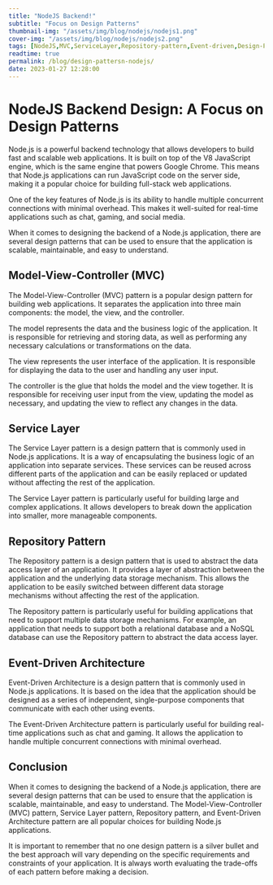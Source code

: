 ```yaml
---
title: "NodeJS Backend!"
subtitle: "Focus on Design Patterns"
thumbnail-img: "/assets/img/blog/nodejs/nodejs1.png"
cover-img: "/assets/img/blog/nodejs/nodejs2.png"
tags: [NodeJS,MVC,ServiceLayer,Repository-pattern,Event-driven,Design-Pattersn]
readtime: true
permalink: /blog/design-pattersn-nodejs/
date: 2023-01-27 12:28:00
---
```

# NodeJS Backend Design: A Focus on Design Patterns

Node.js is a powerful backend technology that allows developers to build fast and scalable web applications. It is built on top of the V8 JavaScript engine, which is the same engine that powers Google Chrome. This means that Node.js applications can run JavaScript code on the server side, making it a popular choice for building full-stack web applications.

One of the key features of Node.js is its ability to handle multiple concurrent connections with minimal overhead. This makes it well-suited for real-time applications such as chat, gaming, and social media.

When it comes to designing the backend of a Node.js application, there are several design patterns that can be used to ensure that the application is scalable, maintainable, and easy to understand.

## Model-View-Controller (MVC)

The Model-View-Controller (MVC) pattern is a popular design pattern for building web applications. It separates the application into three main components: the model, the view, and the controller.

The model represents the data and the business logic of the application. It is responsible for retrieving and storing data, as well as performing any necessary calculations or transformations on the data.

The view represents the user interface of the application. It is responsible for displaying the data to the user and handling any user input.

The controller is the glue that holds the model and the view together. It is responsible for receiving user input from the view, updating the model as necessary, and updating the view to reflect any changes in the data.

## Service Layer

The Service Layer pattern is a design pattern that is commonly used in Node.js applications. It is a way of encapsulating the business logic of an application into separate services. These services can be reused across different parts of the application and can be easily replaced or updated without affecting the rest of the application.

The Service Layer pattern is particularly useful for building large and complex applications. It allows developers to break down the application into smaller, more manageable components.

## Repository Pattern

The Repository pattern is a design pattern that is used to abstract the data access layer of an application. It provides a layer of abstraction between the application and the underlying data storage mechanism. This allows the application to be easily switched between different data storage mechanisms without affecting the rest of the application.

The Repository pattern is particularly useful for building applications that need to support multiple data storage mechanisms. For example, an application that needs to support both a relational database and a NoSQL database can use the Repository pattern to abstract the data access layer.

## Event-Driven Architecture

Event-Driven Architecture is a design pattern that is commonly used in Node.js applications. It is based on the idea that the application should be designed as a series of independent, single-purpose components that communicate with each other using events.

The Event-Driven Architecture pattern is particularly useful for building real-time applications such as chat and gaming. It allows the application to handle multiple concurrent connections with minimal overhead.

## Conclusion

When it comes to designing the backend of a Node.js application, there are several design patterns that can be used to ensure that the application is scalable, maintainable, and easy to understand. The Model-View-Controller (MVC) pattern, Service Layer pattern, Repository pattern, and Event-Driven Architecture pattern are all popular choices for building Node.js applications.

It is important to remember that no one design pattern is a silver bullet and the best approach will vary depending on the specific requirements and constraints of your application. It is always worth evaluating the trade-offs of each pattern before making a decision.
